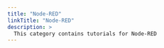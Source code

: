 ```yaml
---
title: "Node-RED"
linkTitle: "Node-RED"
description: >
  This category contains tutorials for Node-RED 
---
```


